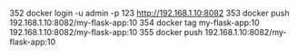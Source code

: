   352  docker login -u admin -p 123 http://192.168.1.10:8082
  353  docker push 192.168.1.10:8082/my-flask-app:10
  354  docker tag my-flask-app:10 192.168.1.10:8082/my-flask-app:10
  355  docker push 192.168.1.10:8082/my-flask-app:10
